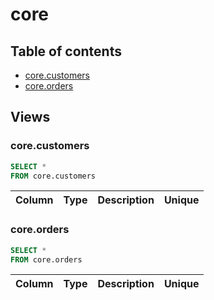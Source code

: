 # core

## Table of contents

- [core.customers](#core.customers)
- [core.orders](#core.orders)

## Views

### core.customers

```sql
SELECT *
FROM core.customers
```

| Column   | Type   | Description   | Unique   |
|----------|--------|---------------|----------|

### core.orders

```sql
SELECT *
FROM core.orders
```

| Column   | Type   | Description   | Unique   |
|----------|--------|---------------|----------|

